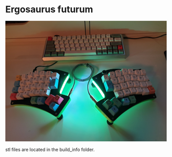 # Ergosaurus futurum

![image](./build_info/kbd.jpg "Finished prototype build")

stl files are located in the build_info folder.


